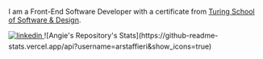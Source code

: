I am a Front-End Software Developer with a certificate from [Turing School of Software & Design](https://turing.edu/).

<a href="https://linkedin.com/in/https://www.linkedin.com/in/angie-staffieri-372aa07/" target="_blank">
<img src=https://img.shields.io/badge/linkedin-%231E77B5.svg?&style=for-the-badge&logo=linkedin&logoColor=white alt=linkedin style="margin-bottom: 5px;" />
</a>
![Angie's Repository's Stats](https://github-readme-stats.vercel.app/api?username=arstaffieri&show_icons=true)
